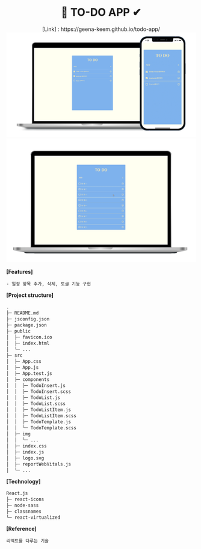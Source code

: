 <div align="center"><h1>📃 TO-DO APP ✔</h1></div>

<div align="center">[Link] : https://geena-keem.github.io/todo-app/</div> 
<img src="./src/img/todo.png">

<img src="./src/img/todo.gif">

**[Features]**

```
- 일정 항목 추가, 삭제, 토글 기능 구현
```

**[Project structure]**

```
.
├─ README.md
├─ jsconfig.json
├─ package.json
├─ public
│  ├─ favicon.ico
│  ├─ index.html
│  └─ ...
├─ src
│  ├─ App.css
│  ├─ App.js
│  ├─ App.test.js
│  ├─ components
│  │  ├─ TodoInsert.js
│  │  ├─ TodoInsert.scss
│  │  ├─ TodoList.js
│  │  ├─ TodoList.scss
│  │  ├─ TodoListItem.js
│  │  ├─ TodoListItem.scss
│  │  ├─ TodoTemplate.js
│  │  └─ TodoTemplate.scss
│  ├─ img
│  │  └─ ...
│  ├─ index.css
│  ├─ index.js
│  ├─ logo.svg
│  ├─ reportWebVitals.js
│  └─ ...
```

**[Technology]**

```
React.js
├─ react-icons
├─ node-sass
├─ classnames
└─ react-virtualized
```

**[Reference]**

```
리액트를 다루는 기술
```
